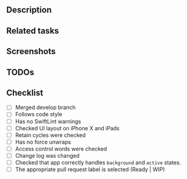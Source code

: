 ## Description
<!--- Describe your changes in detail -->

## Related tasks
<!--- Add links for related tasks in JIRA -->

## Screenshots
<!--- Add screenshots of updated app interface if needed -->

## TODOs
<!--- Add screenshots of updated app interface if needed -->

## Checklist
<!--- Go over all the following points, and put an `x` in all the boxes that apply. -->
- [ ] Merged develop branch
- [ ] Follows code style
- [ ] Has no SwiftLint warnings
- [ ] Checked UI layout on iPhone X and iPads
- [ ] Retain cycles were checked
- [ ] Has no force unwraps
- [ ] Access control words were checked
- [ ] Change log was changed
- [ ] Checked that app correctly handles `background` and `active` states. 
- [ ] The appropriate pull request label is selected (Ready | WIP)
